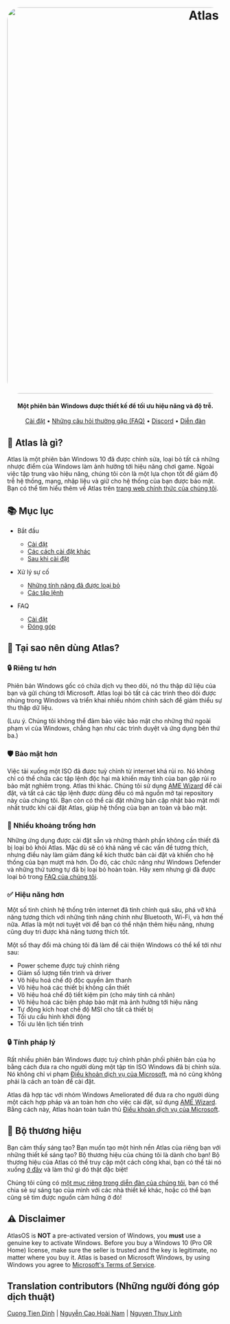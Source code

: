 ﻿<h1 align="center">
  <a href="http://atlasos.net"><img src="https://cdn.jsdelivr.net/gh/Atlas-OS/Atlas@main/img/banner.png" alt="Atlas" width="900" style="border-radius: 30px"></a>
</h1>

<h4 align="center">Một phiên bản Windows được thiết kế để tối ưu hiệu năng và độ trễ.</h4>

<p align="center">
  <a href="https://github.com/Atlas-OS/Atlas/wiki/2.-Installing">Cài đặt</a>
  •
  <a href="https://github.com/Atlas-OS/Atlas/wiki/1.-FAQ#contents">Những câu hỏi thường gặp (FAQ)</a>
  •
  <a href="https://discord.com/servers/atlas-795710270000332800" target="_blank">Discord</a>
  •
  <a href="https://forum.atlasos.net">Diễn đàn</a>
</p>

## 🤔 **Atlas là gì?**

Atlas là một phiên bản Windows 10 đã được chỉnh sửa, loại bỏ tất cả những nhược điểm của Windows làm ảnh hưởng tới hiệu năng chơi game.
Ngoài việc tập trung vào hiệu năng, chúng tôi còn là một lựa chọn tốt để giảm độ trễ hệ thống, mạng, nhập liệu và giữ cho hệ thống của bạn được bảo mật.
Bạn có thể tìm hiểu thêm về Atlas trên [trang web chính thức của chúng tôi](https://atlasos.net).

## 📚 **Mục lục**

- Bắt đầu
  - [Cài đặt](https://docs.atlasos.net/Getting%20started/Installation)
  - [Các cách cài đặt khác](https://docs.atlasos.net/Getting%20started/Other%20installation%20methods/Install%20with%20no%20USB)
  - [Sau khi cài đặt](https://docs.atlasos.net/Getting%20started/Post-Installation/Drivers)

- Xử lý sự cố
  - [Những tính năng đã được loại bỏ](https://docs.atlasos.net/Troubleshooting/Removed%20features)
  - [Các tập lệnh](https://docs.atlasos.net/Troubleshooting/Scripts)

- FAQ
  - [Cài đặt](https://docs.atlasos.net/FAQ/Installation)
  - [Đóng góp](https://docs.atlasos.net/FAQ/Contribute)

## 👀 **Tại sao nên dùng Atlas?**

### 🔒 Riêng tư hơn
Phiên bản Windows gốc có chứa dịch vụ theo dõi, nó thu thập dữ liệu của bạn và gửi chúng tới Microsoft.
Atlas loại bỏ tất cả các trình theo dõi được nhúng trong Windows và triển khai nhiều nhóm chính sách để giảm thiểu sự thu thập dữ liệu.

(Lưu ý. Chúng tôi không thể đảm bảo việc bảo mật cho những thứ ngoài phạm vi của Windows, chẳng hạn như các trình duyệt và ứng dụng bên thứ ba.)

### 🛡️ Bảo mật hơn
Việc tải xuống một ISO đã được tuỳ chỉnh từ internet khá rủi ro. Nó không chỉ có thể chứa các tập lệnh độc hại mà khiến máy tính của bạn gặp rủi ro bảo mật nghiêm trọng.
Atlas thì khác. Chúng tôi sử dụng [AME Wizard](https://ameliorated.io) để cài đặt, và tất cả các tập lệnh được dùng đều có mã nguồn mở tại repository này của chúng tôi. Bạn còn có thể cài đặt những bản cập nhật bảo mật mới nhất trước khi cài đặt Atlas, giúp hệ thống của bạn an toàn và bảo mật.

### 🚀 Nhiều khoảng trống hơn
Những ứng dụng được cài đặt sẵn và những thành phần không cần thiết đã bị loại bỏ khỏi Atlas. Mặc dù sẽ có khả năng về các vấn đề tương thích, nhưng điều này làm giảm đáng kể kích thước bản cài đặt và khiến cho hệ thống của bạn mượt mà hơn. Do đó, các chức năng như Windows Defender và những thứ tương tự đã bị loại bỏ hoàn toàn. Hãy xem nhưng gì đã được loại bỏ trong [FAQ của chúng tôi](https://docs.atlasos.net/Troubleshooting/Removed%20features).

### ✅ Hiệu năng hơn
Một số tinh chỉnh hệ thống trên internet đã tinh chỉnh quá sâu, phá vỡ khả năng tương thích với những tính năng chính như Bluetooth, Wi-Fi, và hơn thế nữa. Atlas là một nơi tuyệt vời để bạn có thể nhận thêm hiệu năng, nhưng cũng duy trì được khả năng tương thích tốt.

Một số thay đổi mà chúng tôi đã làm để cải thiện Windows có thể kể tới như sau:

- Power scheme được tuỳ chỉnh riêng
- Giảm số lượng tiến trình và driver
- Vô hiệu hoá chế độ độc quyền âm thanh
- Vô hiệu hoá các thiết bị không cần thiết
- Vô hiệu hoá chế độ tiết kiệm pin (cho máy tính cá nhân)
- Vô hiệu hoá các biện pháp bảo mật mà ảnh hưởng tới hiệu năng
- Tự động kích hoạt chế độ MSI cho tất cả thiết bị
- Tối ưu cấu hình khởi động
- Tối ưu lên lịch tiến trình

### 🔒 Tính pháp lý
Rất nhiều phiên bản Windows được tuỳ chỉnh phân phối phiên bản của họ bằng cách đưa ra cho người dùng một tập tin ISO Windows đã bị chỉnh sửa. Nó không chỉ vi phạm [Điều khoản dịch vụ của Microsoft](https://www.microsoft.com/en-us/Useterms/Retail/Windows/10/UseTerms_Retail_Windows_10_English.htm), mà nó cũng không phải là cách an toàn để cài đặt.

Atlas đã hợp tác với nhóm Windows Ameliorated để đưa ra cho người dùng một cách hợp pháp và an toàn hơn cho việc cài đặt, sử dụng [AME Wizard](https://ameliorated.io). Bằng cách này, Atlas hoàn toàn tuân thủ [Điều khoản dịch vụ của Microsoft](https://www.microsoft.com/en-us/Useterms/Retail/Windows/10/UseTerms_Retail_Windows_10_English.htm).

## 🎨 Bộ thương hiệu
Bạn cảm thấy sáng tạo? Bạn muốn tạo một hình nền Atlas của riêng bạn với những thiết kế sáng tạo? Bộ thương hiệu của chúng tôi là dành cho bạn!
Bộ thương hiệu của Atlas có thể truy cập một cách công khai, bạn có thể tải nó xuống [ở đây](https://cdn.jsdelivr.net/gh/Atlas-OS/Atlas@main/img/brand-kit.zip) và làm thứ gì đó thật đặc biệt!

Chúng tôi cũng có [một mục riêng trong diễn đàn của chúng tôi](https://forum.atlasos.net/t/art-showcase), bạn có thể chia sẻ sự sáng tạo của mình với các nhà thiết kế khác, hoặc có thể bạn cũng sẽ tìm được nguồn cảm hứng ở đó!

## ⚠️ Disclaimer
AtlasOS is **NOT** a pre-activated version of Windows, you **must** use a genuine key to activate Windows. Before you buy a Windows 10 (Pro OR Home) license, make sure the seller is trusted and the key is legitimate, no matter where you buy it. Atlas is based on Microsoft Windows, by using Windows you agree to [Microsoft's Terms of Service](https://www.microsoft.com/en-us/Useterms/Retail/Windows/10/UseTerms_Retail_Windows_10_English.htm).

## Translation contributors (Những người đóng góp dịch thuật)

[Cuong Tien Dinh](https://github.com/dtcu0ng) | 
[Nguyễn Cao Hoài Nam](https://github.com/sant1ago-da-hanoi) |
[Nguyen Thuy Linh](https://github.com/WhiteSnow00)